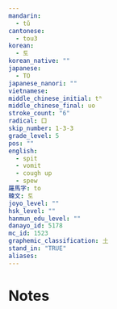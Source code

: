 ```yaml
---
mandarin:
  - tǔ
cantonese:
  - tou3
korean:
  - 토
korean_native: ""
japanese:
  - TO
japanese_nanori: ""
vietnamese:
middle_chinese_initial: tʰ
middle_chinese_final: uo
stroke_count: "6"
radical: 口
skip_number: 1-3-3
grade_level: 5
pos: ""
english:
  - spit
  - vomit
  - cough up
  - spew
羅馬字: to
韓文: 토
joyo_level: ""
hsk_level: ""
hanmun_edu_level: ""
danayo_id: 5178
mc_id: 1523
graphemic_classification: 土
stand_in: "TRUE"
aliases:
---
```


# Notes
